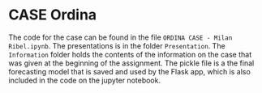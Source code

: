 # CASE Ordina

The code for the case can be found in the file `ORDINA CASE - Milan Ribel.ipynb`. The presentations is in the folder `Presentation`. The `Information` folder holds the contents of the information on the case that was given at the beginning of the assignment. The pickle file is a the final forecasting model that is saved and used by the Flask app, which is also included in the code on the jupyter notebook.
